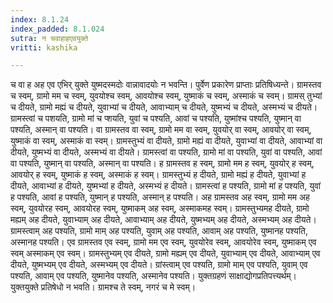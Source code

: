 ```yaml
---
index: 8.1.24
index_padded: 8.1.024
sutra: न चवाहाहएवयुक्ते
vritti: kashika

---
```

च वा ह अह एव एभिर् युक्ते युष्मदस्मदोः वान्नावादयोः न भवन्ति। पुर्वेण प्रकारेण प्राप्ताः प्रतिषिध्यन्ते। ग्रामस्तव च स्वम्, ग्रामो मम च स्वम्, युवयोश्च स्वम्, आवयोश्च स्वम्, युष्माकं च स्वम्, अस्माकं च स्वम्। ग्रामस् तुभ्यां च दीयते, ग्रामो मह्यं च दीयते, युवाभ्यां च दीयते, आवाभ्याम् च दीयते, युष्मभ्यं च दीयते, अस्मभ्यं च दीयते। ग्रामस्त्वां च पशयति, ग्रामो मां च प्शयति, युवां च पश्यति, आवां च पश्यति, युष्मांश्च पश्यति, युष्मान् वा पश्यति, अस्मान् वा पश्यति। वा ग्रामस्तव वा स्वम्, ग्रामो मम वा स्वम्, युवयोर् वा स्वम्, आवयोर् वा स्वम्, युष्माकं वा स्वम्, अस्माकं वा स्वम्। ग्रामस्तुभ्यं वा दीयते, ग्रामो मह्यं वा दीयते, युवाभ्यां वा दीयते, आवाभ्यां वा दीयते, युष्मभ्यं वा दीयते, अस्मभ्यं वा दीयते। ग्रामस्त्वां वा पश्यति, ग्रामो मां वा पश्यति, युवां वा पश्यति, आवां वा पश्यति, युष्मान् वा पश्यति, अस्मान् वा पश्यति। ह ग्रामस्तव ह स्वम्, ग्रामो मम ह स्वम्, युवयोर् ह स्वम्, आवयोर् ह स्वम्, युष्माकं ह स्वम्, अस्माकं ह स्वम्। ग्रामस्तुभ्यं ह दीयते, ग्रामो मह्यं ह दीयते, युवाभ्यां ह दीयते, आवाभ्यां ह दीयते, युष्मभ्यां ह दीयते, अस्मभ्यं ह दीयते। ग्रामस्त्वां ह पश्यति, ग्रामो मां ह पश्यति, युवां ह पश्यति, आवां ह पश्यति, युष्मान् ह पश्यति, अस्मान् ह पश्यति। अह ग्रामस्तव अह स्वम्, ग्रामो मम अह स्वम्, युवयोरह स्वम्, आवयोरह स्वम्, युष्माकम् अह स्वम्, अस्माकमह स्वम्। ग्रामस्तुभ्यमह दीयते, ग्रामो मह्यम् अह दीयते, युवाभ्याम् अह दीयते, आवाभ्याम् अह दीयते, युष्मभ्यम् अह दीयते, अस्मभ्यम् अह दीयते। ग्रामस्त्वाम् अह पश्यति, ग्रामो माम् अह पश्यति, युवाम् अह पश्यति, आवाम् अह पश्यति, युष्मानह पश्यति, अस्मानह पश्यति। एव ग्रामस्तव एव स्वम्, ग्रामो मम एव स्वम्, युवयोरेव स्वम्, आवयोरेव स्वम्, युष्माकम् एव स्वम् अस्माकम् एव स्वम्। ग्रामस्तुभ्यम् एव दीयते, ग्रामो मह्यम् एव दीयते, युवाभ्याम् एव दीयते, आवाभ्याम् एव दीयते, युष्मभ्यम् एव दीयते, अस्मभ्यम् एव दीयते। ग्रांस्त्वाम् एव पश्यति, ग्रामो माम् एव पश्यति, युवाम् एव पश्यति, आवाम् एव पश्यति, युष्मानेव पश्यति, अस्मानेव पश्यति। युक्तग्रहणं साक्षाद्योगप्रतिपत्त्यर्थम्। युक्तयुक्ते प्रतिषेधो न भवति। ग्रामश्च ते स्वम्, नगरं च मे स्वम्।